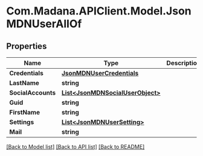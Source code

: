 
# Com.Madana.APIClient.Model.JsonMDNUserAllOf

## Properties

Name | Type | Description | Notes
------------ | ------------- | ------------- | -------------
**Credentials** | [**JsonMDNUserCredentials**](JsonMDNUserCredentials.md) |  | [optional] 
**LastName** | **string** |  | [optional] 
**SocialAccounts** | [**List&lt;JsonMDNSocialUserObject&gt;**](JsonMDNSocialUserObject.md) |  | [optional] 
**Guid** | **string** |  | [optional] 
**FirstName** | **string** |  | [optional] 
**Settings** | [**List&lt;JsonMDNUserSetting&gt;**](JsonMDNUserSetting.md) |  | [optional] 
**Mail** | **string** |  | [optional] 

[[Back to Model list]](../README.md#documentation-for-models)
[[Back to API list]](../README.md#documentation-for-api-endpoints)
[[Back to README]](../README.md)

